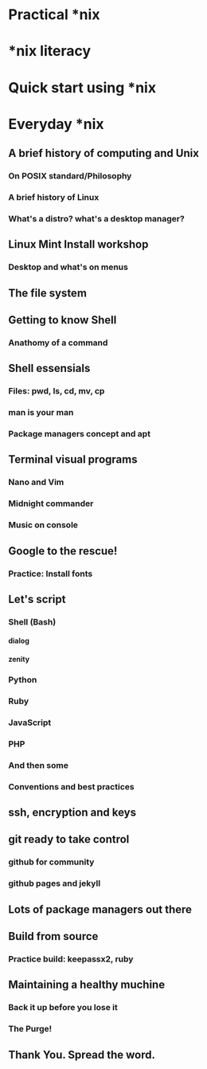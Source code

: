 # Practical *nix
# *nix literacy
# Quick start using *nix
# Everyday *nix

## A brief history of computing and Unix
### On POSIX standard/Philosophy
### A brief history of Linux
### What's a distro? what's a desktop manager?
## Linux Mint Install workshop
### Desktop and what's on menus
## The file system
## Getting to know Shell
### Anathomy of a command
## Shell essensials
### Files: pwd, ls, cd, mv, cp
### man is your man
### Package managers concept and apt
## Terminal visual programs
### Nano and Vim
### Midnight commander
### Music on console
## Google to the rescue!
### Practice: Install fonts
## Let's script
### Shell (Bash)
#### dialog
#### zenity
### Python
### Ruby
### JavaScript
### PHP
### And then some
### Conventions and best practices
## ssh, encryption and keys
## git ready to take control
### github for community
### github pages and jekyll
## Lots of package managers out there
## Build from source
### Practice build: keepassx2, ruby
## Maintaining a healthy muchine
### Back it up before you lose it
### The Purge!
## Thank You. Spread the word.
